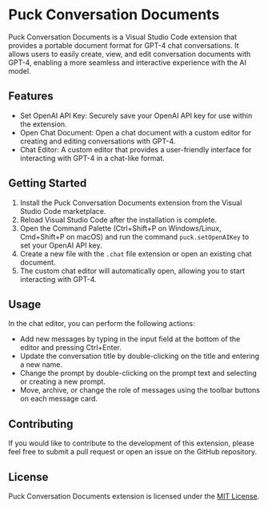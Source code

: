 # Puck Conversation Documents

Puck Conversation Documents is a Visual Studio Code extension that provides a portable document format for GPT-4 chat conversations. It allows users to easily create, view, and edit conversation documents with GPT-4, enabling a more seamless and interactive experience with the AI model.

## Features

- Set OpenAI API Key: Securely save your OpenAI API key for use within the extension.
- Open Chat Document: Open a chat document with a custom editor for creating and editing conversations with GPT-4.
- Chat Editor: A custom editor that provides a user-friendly interface for interacting with GPT-4 in a chat-like format.

## Getting Started

1. Install the Puck Conversation Documents extension from the Visual Studio Code marketplace.
2. Reload Visual Studio Code after the installation is complete.
3. Open the Command Palette (Ctrl+Shift+P on Windows/Linux, Cmd+Shift+P on macOS) and run the command `puck.setOpenAIKey` to set your OpenAI API key.
4. Create a new file with the `.chat` file extension or open an existing chat document.
5. The custom chat editor will automatically open, allowing you to start interacting with GPT-4.

## Usage

In the chat editor, you can perform the following actions:

- Add new messages by typing in the input field at the bottom of the editor and pressing Ctrl+Enter.
- Update the conversation title by double-clicking on the title and entering a new name.
- Change the prompt by double-clicking on the prompt text and selecting or creating a new prompt.
- Move, archive, or change the role of messages using the toolbar buttons on each message card.

## Contributing

If you would like to contribute to the development of this extension, please feel free to submit a pull request or open an issue on the GitHub repository.

## License

Puck Conversation Documents extension is licensed under the [MIT License](https://opensource.org/licenses/MIT).